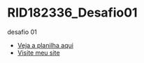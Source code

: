 # RID182336_Desafio01
desafio 01
- [Veja a planilha aqui](https://docs.google.com/spreadsheets/d/1B1aoqpz92hoGNgU38Sn-x0exFmAUcpiTgExMxGNMsfM/edit?gid=0#gid=0)
- [Visite meu site](https://app.netlify.com/teams/rogi-404hehe/sites)
